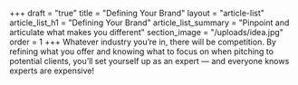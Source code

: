 +++
draft = "true"
title = "Defining Your Brand"
layout = "article-list"
article_list_h1 = "Defining Your Brand"
article_list_summary = "Pinpoint and articulate what makes you different"
section_image = "/uploads/idea.jpg"
order = 1
+++
Whatever industry you’re in, there will be competition. By refining what you offer and knowing what to focus on when pitching to potential clients, you’ll set yourself up as an expert — and everyone knows experts are expensive!